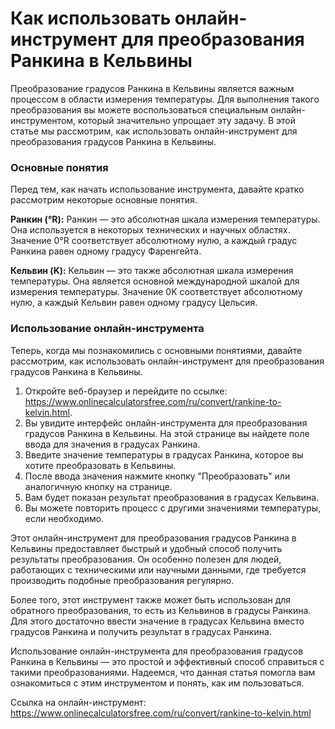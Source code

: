 Как использовать онлайн-инструмент для преобразования Ранкина в Кельвины
========================================================================

Преобразование градусов Ранкина в Кельвины является важным процессом в области измерения температуры. Для выполнения такого преобразования вы можете воспользоваться специальным онлайн-инструментом, который значительно упрощает эту задачу. В этой статье мы рассмотрим, как использовать онлайн-инструмент для преобразования градусов Ранкина в Кельвины.

### Основные понятия

Перед тем, как начать использование инструмента, давайте кратко рассмотрим некоторые основные понятия.

**Ранкин (°R):** Ранкин — это абсолютная шкала измерения температуры. Она используется в некоторых технических и научных областях. Значение 0°R соответствует абсолютному нулю, а каждый градус Ранкина равен одному градусу Фаренгейта.

**Кельвин (K):** Кельвин — это также абсолютная шкала измерения температуры. Она является основной международной шкалой для измерения температуры. Значение 0K соответствует абсолютному нулю, а каждый Кельвин равен одному градусу Цельсия.

### Использование онлайн-инструмента

Теперь, когда мы познакомились с основными понятиями, давайте рассмотрим, как использовать онлайн-инструмент для преобразования градусов Ранкина в Кельвины.

1. Откройте веб-браузер и перейдите по ссылке: <https://www.onlinecalculatorsfree.com/ru/convert/rankine-to-kelvin.html>.
2. Вы увидите интерфейс онлайн-инструмента для преобразования градусов Ранкина в Кельвины. На этой странице вы найдете поле ввода для значения в градусах Ранкина.
3. Введите значение температуры в градусах Ранкина, которое вы хотите преобразовать в Кельвины.
4. После ввода значения нажмите кнопку "Преобразовать" или аналогичную кнопку на странице.
5. Вам будет показан результат преобразования в градусах Кельвина.
6. Вы можете повторить процесс с другими значениями температуры, если необходимо.

Этот онлайн-инструмент для преобразования градусов Ранкина в Кельвины предоставляет быстрый и удобный способ получить результаты преобразования. Он особенно полезен для людей, работающих с техническими или научными данными, где требуется производить подобные преобразования регулярно.

Более того, этот инструмент также может быть использован для обратного преобразования, то есть из Кельвинов в градусы Ранкина. Для этого достаточно ввести значение в градусах Кельвина вместо градусов Ранкина и получить результат в градусах Ранкина.

Использование онлайн-инструмента для преобразования градусов Ранкина в Кельвины — это простой и эффективный способ справиться с такими преобразованиями. Надеемся, что данная статья помогла вам ознакомиться с этим инструментом и понять, как им пользоваться.

Ссылка на онлайн-инструмент: <https://www.onlinecalculatorsfree.com/ru/convert/rankine-to-kelvin.html>